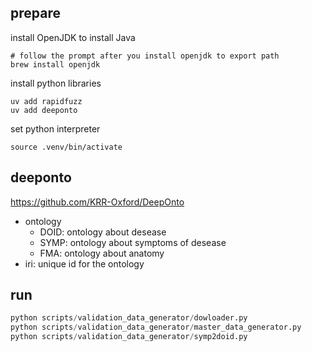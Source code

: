 ## prepare
install OpenJDK to install Java
```shell
# follow the prompt after you install openjdk to export path
brew install openjdk
```

install python libraries
```shell
uv add rapidfuzz
uv add deeponto
```

set python interpreter
```shell
source .venv/bin/activate
```

## deeponto
https://github.com/KRR-Oxford/DeepOnto

- ontology
    - DOID: ontology about desease
    - SYMP: ontology about symptoms of desease
    - FMA: ontology about anatomy
- iri: unique id for the ontology


## run
```python
python scripts/validation_data_generator/dowloader.py
python scripts/validation_data_generator/master_data_generator.py
python scripts/validation_data_generator/symp2doid.py
```
